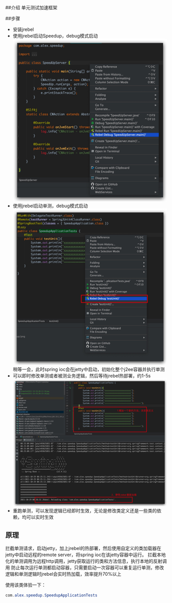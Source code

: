 ##介绍
单元测试加速框架

##步骤
- 安装jrebel
- 使用jrebel启动Speedup，debug模式启动
  ![avatar](./png/Snapshot2021-10-29_08-21-30.jpg)
- 使用jrebel启动单测，debug模式启动
    ![avatar](./png/Snapshot2021-10-29_08-23-28.jpg)
    稍等一会，此时spring ioc会在jetty中启动，初始化整个j2ee容器并执行单测
- 可以即时修改单测或者被测业务逻辑，然后等待jrebel热部署，约1-5s
   ![avatar](./png/Snapshot2021-10-29_08-27-25.jpg)
- 重跑单测，可以发现逻辑已经即时生效，无论是修改类定义还是一些类的依赖，均可以实时生效

## 原理
拦截单测请求，启动jetty，加上jrebel的热部署，然后使用自定义的类加载器在jetty中启动远程的remote server，将spring ioc在该jetty容器中运行。
拦截本地化的单测调用为远程http调用，jetty获取运行的类和方法信息，执行本地的反射调用
防止每次运行单测都启动容器，只需要启动一次容器可以重复运行单测，修改逻辑和单测逻辑时jrebel会实时热加载，效率提升70%以上

使用该类体验一下：
```java
com.alex.speedup.SpeedupApplicationTests
```